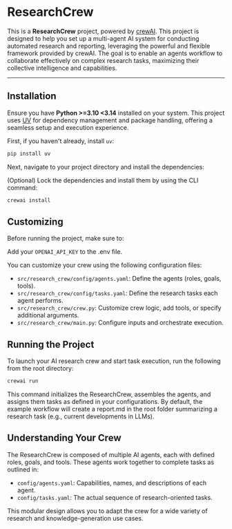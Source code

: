 # ResearchCrew

This is a **ResearchCrew** project, powered by [crewAI](https://crewai.com). 
This project is designed to help you set up a multi-agent AI system for conducting automated research and reporting, leveraging the powerful and flexible framework provided by crewAI. 
The goal is to enable an agents workflow to collaborate effectively on complex research tasks, maximizing their collective intelligence and capabilities.

---

## Installation

Ensure you have **Python >=3.10 <3.14** installed on your system. This project uses [UV](https://docs.astral.sh/uv/) for dependency management and package handling, offering a seamless setup and execution experience.

First, if you haven't already, install `uv`:

```bash
pip install uv
```
Next, navigate to your project directory and install the dependencies:

(Optional) Lock the dependencies and install them by using the CLI command:

```bash
crewai install
```

## Customizing
Before running the project, make sure to:

Add your `OPENAI_API_KEY` to the .env file.

You can customize your crew using the following configuration files:

- `src/research_crew/config/agents.yaml`: Define the agents (roles, goals, tools).
- `src/research_crew/config/tasks.yaml`: Define the research tasks each agent performs.
- `src/research_crew/crew.py`: Customize crew logic, add tools, or specify additional arguments.
- `src/research_crew/main.py`: Configure inputs and orchestrate execution.

## Running the Project
To launch your AI research crew and start task execution, run the following from the root directory:

```bash
crewai run
```

This command initializes the ResearchCrew, assembles the agents, and assigns them tasks as defined in your configurations.
By default, the example workflow will create a report.md in the root folder summarizing a research task (e.g., current developments in LLMs).

## Understanding Your Crew

The ResearchCrew is composed of multiple AI agents, each with defined roles, goals, and tools. These agents work together to complete tasks as outlined in:

- `config/agents.yaml`: Capabilities, names, and descriptions of each agent.
- `config/tasks.yaml`: The actual sequence of research-oriented tasks.

This modular design allows you to adapt the crew for a wide variety of research and knowledge-generation use cases.
